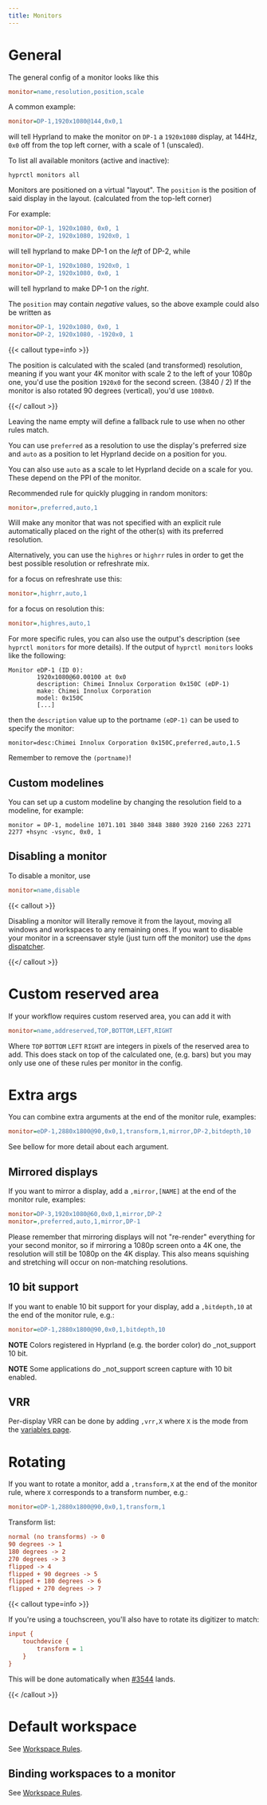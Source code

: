 ```yaml
---
title: Monitors
---
```


# General

The general config of a monitor looks like this

```ini
monitor=name,resolution,position,scale
```

A common example:

```ini
monitor=DP-1,1920x1080@144,0x0,1
```

will tell Hyprland to make the monitor on `DP-1` a `1920x1080` display, at
144Hz, `0x0` off from the top left corner, with a scale of 1 (unscaled).

To list all available monitors (active and inactive):

```shell
hyprctl monitors all
```

Monitors are positioned on a virtual "layout". The `position` is the position of
said display in the layout. (calculated from the top-left corner)

For example:

```ini
monitor=DP-1, 1920x1080, 0x0, 1
monitor=DP-2, 1920x1080, 1920x0, 1
```

will tell hyprland to make DP-1 on the _left_ of DP-2, while

```ini
monitor=DP-1, 1920x1080, 1920x0, 1
monitor=DP-2, 1920x1080, 0x0, 1
```

will tell hyprland to make DP-1 on the _right_.

The `position` may contain _negative_ values, so the above example could also be
written as

```ini
monitor=DP-1, 1920x1080, 0x0, 1
monitor=DP-2, 1920x1080, -1920x0, 1
```

{{< callout type=info >}}

The position is calculated with the scaled (and transformed) resolution, meaning
if you want your 4K monitor with scale 2 to the left of your 1080p one, you'd
use the position `1920x0` for the second screen. (3840 / 2) If the monitor is
also rotated 90 degrees (vertical), you'd use `1080x0`.

{{</ callout >}}

Leaving the name empty will define a fallback rule to use when no other rules
match.

You can use `preferred` as a resolution to use the display's preferred size and
`auto` as a position to let Hyprland decide on a position for you.

You can also use `auto` as a scale to let Hyprland decide on a scale for you.
These depend on the PPI of the monitor.

Recommended rule for quickly plugging in random monitors:

```ini
monitor=,preferred,auto,1
```

Will make any monitor that was not specified with an explicit rule automatically
placed on the right of the other(s) with its preferred resolution.

Alternatively, you can use the `highres` or `highrr` rules in order to get the
best possible resolution or refreshrate mix.

for a focus on refreshrate use this:

```ini
monitor=,highrr,auto,1
```

for a focus on resolution this:

```ini
monitor=,highres,auto,1
```

For more specific rules, you can also use the output's description (see
`hyprctl monitors` for more details). If the output of `hyprctl monitors` looks
like the following:

```
Monitor eDP-1 (ID 0):
        1920x1080@60.00100 at 0x0
        description: Chimei Innolux Corporation 0x150C (eDP-1)
        make: Chimei Innolux Corporation
        model: 0x150C
        [...]
```

then the `description` value up to the portname `(eDP-1)` can be used to specify
the monitor:

```
monitor=desc:Chimei Innolux Corporation 0x150C,preferred,auto,1.5
```

Remember to remove the `(portname)`!

## Custom modelines

You can set up a custom modeline by changing the resolution field to a modeline,
for example:

```
monitor = DP-1, modeline 1071.101 3840 3848 3880 3920 2160 2263 2271 2277 +hsync -vsync, 0x0, 1
```

## Disabling a monitor

To disable a monitor, use

```ini
monitor=name,disable
```

{{< callout >}}

Disabling a monitor will literally remove it from the layout, moving all windows
and workspaces to any remaining ones. If you want to disable your monitor in a
screensaver style (just turn off the monitor) use the `dpms`
[dispatcher](../Dispatchers).

{{</ callout >}}

# Custom reserved area

If your workflow requires custom reserved area, you can add it with

```ini
monitor=name,addreserved,TOP,BOTTOM,LEFT,RIGHT
```

Where `TOP` `BOTTOM` `LEFT` `RIGHT` are integers in pixels of the reserved area
to add. This does stack on top of the calculated one, (e.g. bars) but you may
only use one of these rules per monitor in the config.

# Extra args

You can combine extra arguments at the end of the monitor rule, examples:

```ini
monitor=eDP-1,2880x1800@90,0x0,1,transform,1,mirror,DP-2,bitdepth,10
```

See bellow for more detail about each argument.

## Mirrored displays

If you want to mirror a display, add a `,mirror,[NAME]` at the end of the
monitor rule, examples:

```ini
monitor=DP-3,1920x1080@60,0x0,1,mirror,DP-2
monitor=,preferred,auto,1,mirror,DP-1
```

Please remember that mirroring displays will not "re-render" everything for your
second monitor, so if mirroring a 1080p screen onto a 4K one, the resolution
will still be 1080p on the 4K display. This also means squishing and stretching
will occur on non-matching resolutions.

## 10 bit support

If you want to enable 10 bit support for your display, add a `,bitdepth,10` at
the end of the monitor rule, e.g.:

```ini
monitor=eDP-1,2880x1800@90,0x0,1,bitdepth,10
```

**NOTE** Colors registered in Hyprland (e.g. the border color) do _not_support
10 bit.

**NOTE** Some applications do _not_support screen capture with 10 bit enabled.

## VRR

Per-display VRR can be done by adding `,vrr,X` where `X` is the mode from the
[variables page](../Variables).

# Rotating

If you want to rotate a monitor, add a `,transform,X` at the end of the monitor
rule, where `X` corresponds to a transform number, e.g.:

```ini
monitor=eDP-1,2880x1800@90,0x0,1,transform,1
```

Transform list:

```ini
normal (no transforms) -> 0
90 degrees -> 1
180 degrees -> 2
270 degrees -> 3
flipped -> 4
flipped + 90 degrees -> 5
flipped + 180 degrees -> 6
flipped + 270 degrees -> 7
```

{{< callout type=info >}}

If you're using a touchscreen, you'll also have to rotate its digitizer to
match:

```ini
input {
    touchdevice {
        transform = 1
    }
}
```

This will be done automatically when
[#3544](https://github.com/hyprwm/Hyprland/pull/3544) lands.

{{< /callout >}}

# Default workspace

See [Workspace Rules](../Workspace-Rules).

## Binding workspaces to a monitor

See [Workspace Rules](../Workspace-Rules).
